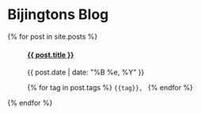 # Bijingtons Blog

<dl>
  {% for post in site.posts %}
    <dd>
      <h4><a href="{{ post.url }}">{{ post.title }}</a></h4>
      <div>
        <p class="post_date">{{ post.date | date: "%B %e, %Y" }}</p>
      </div>
      <p>
        {% for tag in post.tags %}
          <code class="language-plaintext highlighter-rouge">{{tag}}, </code>
        {% endfor %}
      </p>
    </dd>
  {% endfor %}
</dl>
